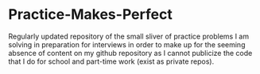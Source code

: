 # Practice-Makes-Perfect
Regularly updated repository of the small sliver of practice problems I am solving in preparation for interviews in order to make up for the seeming absence of content on my github repository as I cannot publicize the code that I do for school and part-time work (exist as private repos).
